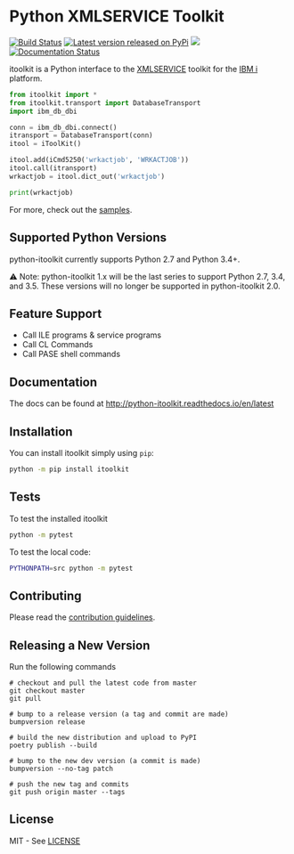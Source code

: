 Python XMLSERVICE Toolkit
=========================

[![Build Status](https://github.com/IBM/python-itoolkit/actions/workflows/build.yml/badge.svg?branch=main&event=push)](https://github.com/IBM/python-itoolkit/actions/workflows/build.yml)
[![Latest version released on PyPi](https://img.shields.io/pypi/v/itoolkit.svg)](https://pypi.python.org/pypi/itoolkit)
[![](https://img.shields.io/pypi/pyversions/itoolkit.svg)](https://pypi.org/project/itoolkit/)
[![Documentation Status](https://readthedocs.org/projects/python-itoolkit/badge/?version=latest)](https://python-itoolkit.readthedocs.io/en/latest/?badge=latest)


itoolkit is a Python interface to the
[XMLSERVICE](https://github.com/IBM/xmlservice) toolkit for the
[IBM i](https://en.wikipedia.org/wiki/IBM_i) platform.

```python
from itoolkit import *
from itoolkit.transport import DatabaseTransport
import ibm_db_dbi

conn = ibm_db_dbi.connect()
itransport = DatabaseTransport(conn)
itool = iToolKit()

itool.add(iCmd5250('wrkactjob', 'WRKACTJOB'))
itool.call(itransport)
wrkactjob = itool.dict_out('wrkactjob')

print(wrkactjob)
```

For more, check out the [samples](samples).

Supported Python Versions
-------------------------

python-itoolkit currently supports Python 2.7 and Python 3.4+.

:warning: Note: python-itoolkit 1.x will be the last series to support Python
2.7, 3.4, and 3.5. These versions will no longer be supported in python-itoolkit 2.0.

Feature Support
---------------

- Call ILE programs & service programs
- Call CL Commands
- Call PASE shell commands

Documentation
-------------

The docs can be found at <http://python-itoolkit.readthedocs.io/en/latest>

Installation
------------

You can install itoolkit simply using `pip`:

```bash
python -m pip install itoolkit
```

Tests
-----

To test the installed itoolkit

```bash
python -m pytest
```

To test the local code:

```bash
PYTHONPATH=src python -m pytest
```

Contributing
------------

Please read the [contribution guidelines](CONTRIBUTING.md).

Releasing a New Version
-----------------------

Run the following commands

```
# checkout and pull the latest code from master
git checkout master
git pull

# bump to a release version (a tag and commit are made)
bumpversion release

# build the new distribution and upload to PyPI
poetry publish --build

# bump to the new dev version (a commit is made)
bumpversion --no-tag patch

# push the new tag and commits
git push origin master --tags
```

License
-------

MIT - See [LICENSE](LICENSE)
